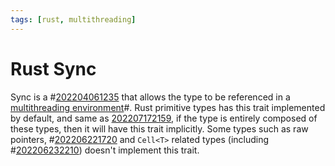 ```yaml
---
tags: [rust, multithreading]
---
```


# Rust Sync

Sync is a #[202204061235](202204061235.md) that allows the type to be referenced in a [multithreading environment](202207171457.md)#. Rust primitive types has this trait implemented by default, and same as [202207172159](202207172159.md), if the type is entirely composed of these types, then it will have this trait implicitly. Some types such as raw pointers, #[202206221720](202206221720.md) and `Cell<T>` related types (including #[202206232210](202206232210.md)) doesn't implement this trait.